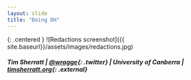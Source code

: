 ```yaml
---
layout: slide
title: "Doing DH"
---
```



{: .centered }
![Redactions screenshot]({{ site.baseurl}}/assets/images/redactions.jpg)

##### Tim Sherratt \| [@wragge](http://twitter.com/wragge){: .twitter} \| University of Canberra  \| [timsherratt.org](http://timsherratt.org/){: .external}
